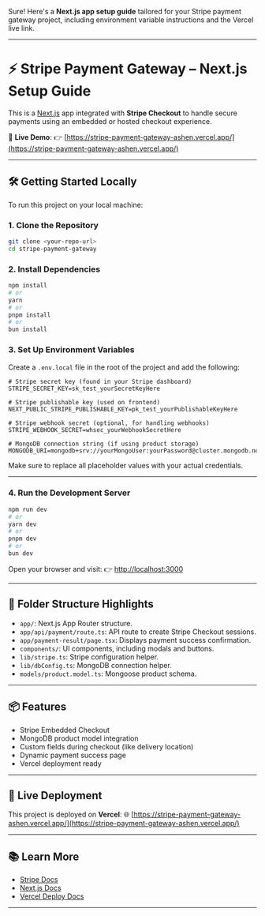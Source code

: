Sure! Here's a **Next.js app setup guide** tailored for your Stripe payment gateway project, including environment variable instructions and the Vercel live link.

---

# ⚡ Stripe Payment Gateway – Next.js Setup Guide

This is a [Next.js](https://nextjs.org) app integrated with **Stripe Checkout** to handle secure payments using an embedded or hosted checkout experience.

🚀 **Live Demo**:
👉 [https://stripe-payment-gateway-ashen.vercel.app/](https://stripe-payment-gateway-ashen.vercel.app/)

---

## 🛠 Getting Started Locally

To run this project on your local machine:

### 1. **Clone the Repository**

```bash
git clone <your-repo-url>
cd stripe-payment-gateway
```

### 2. **Install Dependencies**

```bash
npm install
# or
yarn
# or
pnpm install
# or
bun install
```

### 3. **Set Up Environment Variables**

Create a `.env.local` file in the root of the project and add the following:

```env
# Stripe secret key (found in your Stripe dashboard)
STRIPE_SECRET_KEY=sk_test_yourSecretKeyHere

# Stripe publishable key (used on frontend)
NEXT_PUBLIC_STRIPE_PUBLISHABLE_KEY=pk_test_yourPublishableKeyHere

# Stripe webhook secret (optional, for handling webhooks)
STRIPE_WEBHOOK_SECRET=whsec_yourWebhookSecretHere

# MongoDB connection string (if using product storage)
MONGODB_URI=mongodb+srv://yourMongoUser:yourPassword@cluster.mongodb.net/dbname
```

Make sure to replace all placeholder values with your actual credentials.

---

### 4. **Run the Development Server**

```bash
npm run dev
# or
yarn dev
# or
pnpm dev
# or
bun dev
```

Open your browser and visit:
👉 [http://localhost:3000](http://localhost:3000)

---

## 📁 Folder Structure Highlights

-   `app/`: Next.js App Router structure.
-   `app/api/payment/route.ts`: API route to create Stripe Checkout sessions.
-   `app/payment-result/page.tsx`: Displays payment success confirmation.
-   `components/`: UI components, including modals and buttons.
-   `lib/stripe.ts`: Stripe configuration helper.
-   `lib/dbConfig.ts`: MongoDB connection helper.
-   `models/product.model.ts`: Mongoose product schema.

---

## 📦 Features

-   Stripe Embedded Checkout
-   MongoDB product model integration
-   Custom fields during checkout (like delivery location)
-   Dynamic payment success page
-   Vercel deployment ready

---

## 📡 Live Deployment

This project is deployed on **Vercel**:
🌐 [https://stripe-payment-gateway-ashen.vercel.app/](https://stripe-payment-gateway-ashen.vercel.app/)

---

## 📚 Learn More

-   [Stripe Docs](https://stripe.com/docs)
-   [Next.js Docs](https://nextjs.org/docs)
-   [Vercel Deploy Docs](https://nextjs.org/docs/app/building-your-application/deploying)

---
